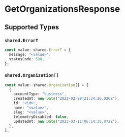 # GetOrganizationsResponse


## Supported Types

### `shared.ErrorT`

```typescript
const value: shared.ErrorT = {
  message: "<value>",
  statusCode: 508,
};
```

### `shared.Organization[]`

```typescript
const value: shared.Organization[] = [
  {
    accountType: "business",
    createdAt: new Date("2022-02-28T21:24:26.026Z"),
    id: "<id>",
    name: "<value>",
    slug: "<value>",
    telemetryDisabled: false,
    updatedAt: new Date("2023-03-11T06:14:35.072Z"),
  },
];
```

